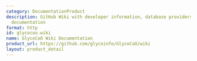 ```yaml
---
category: DocumentationProduct
description: GitHub Wiki with developer information, database providers, and prefix
  documentation
format: http
id: glycocoo.wiki
name: GlycoCoO Wiki Documentation
product_url: https://github.com/glycoinfo/GlycoCoO/wiki
layout: product_detail
---
```

